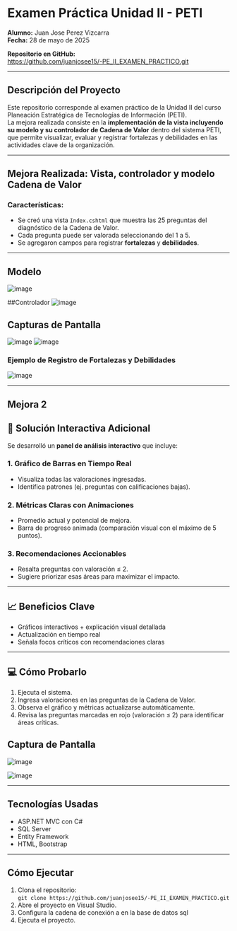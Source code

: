 # Examen Práctica Unidad II - PETI

**Alumno:** Juan Jose Perez Vizcarra  
**Fecha:**  28 de mayo de 2025 

**Repositorio en GitHub:**  
https://github.com/juanjosee15/-PE_II_EXAMEN_PRACTICO.git

---

## Descripción del Proyecto

Este repositorio corresponde al examen práctico de la Unidad II del curso Planeación Estratégica de Tecnologías de Información (PETI).  
La mejora realizada consiste en la **implementación de la vista  incluyendo su modelo y su controlador de Cadena de Valor** dentro del sistema PETI, que permite visualizar, evaluar y registrar fortalezas y debilidades en las actividades clave de la organización.

---

## Mejora Realizada: Vista, controlador y modelo Cadena de Valor

### Características:
- Se creó una vista `Index.cshtml` que muestra las 25 preguntas del diagnóstico de la Cadena de Valor.
- Cada pregunta puede ser valorada seleccionando del  1 a 5.
- Se agregaron campos para registrar **fortalezas** y **debilidades**.
---
## Modelo
![image](https://github.com/user-attachments/assets/e93a2bdd-6619-456c-82b7-76de77265e31)

##Controlador
![image](https://github.com/user-attachments/assets/689b1840-9c95-4227-83d1-dc345581d1b6)



## Capturas de Pantalla
![image](https://github.com/user-attachments/assets/63ff18fd-5dd2-4d3e-a86e-c2d97c7ae279)
![image](https://github.com/user-attachments/assets/f4761104-455d-414b-af8d-8c445a555dd9)

### Ejemplo de Registro de Fortalezas y Debilidades
![image](https://github.com/user-attachments/assets/abfd3e81-7cd4-4d60-91b6-14a8c735016a)

---
##  Mejora 2

## 🚀 Solución Interactiva Adicional

Se desarrolló un **panel de análisis interactivo** que incluye:

### 1. Gráfico de Barras en Tiempo Real
- Visualiza todas las valoraciones ingresadas.
- Identifica patrones (ej. preguntas con calificaciones bajas).

### 2. Métricas Claras con Animaciones
- Promedio actual y potencial de mejora.
- Barra de progreso animada (comparación visual con el máximo de 5 puntos).

### 3. Recomendaciones Accionables
- Resalta preguntas con valoración ≤ 2.
- Sugiere priorizar esas áreas para maximizar el impacto.
---

## 📈 Beneficios Clave
- Gráficos interactivos + explicación visual detallada 
- Actualización en tiempo real                         
- Señala focos críticos con recomendaciones claras     
---

## 💻 Cómo Probarlo

1. Ejecuta el sistema.
2. Ingresa valoraciones en las preguntas de la Cadena de Valor.
3. Observa el gráfico y métricas actualizarse automáticamente.
4. Revisa las preguntas marcadas en rojo (valoración ≤ 2) para identificar áreas críticas.


## Captura de Pantalla
![image](https://github.com/user-attachments/assets/7a24c4a3-014f-4401-ad0f-49bf55d068b8)

![image](https://github.com/user-attachments/assets/10cc74f6-da38-4f09-a7f8-1f5c24eef571)

---
## Tecnologías Usadas

- ASP.NET MVC con C#
- SQL Server
- Entity Framework
- HTML, Bootstrap

---

## Cómo Ejecutar

1. Clona el repositorio:  
   `git clone https://github.com/juanjosee15/-PE_II_EXAMEN_PRACTICO.git`
2. Abre el proyecto en Visual Studio.
3. Configura la cadena de conexión a en la base de datos sql
4. Ejecuta el proyecto.
